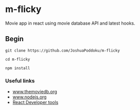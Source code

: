 # m-flicky
Movie app in react using movie database API and latest hooks.

## Begin
```
git clone https://github.com/JoshuaPoddoku/m-flicky
```
```
cd m-flicky
```
```
npm install
```

### Useful links
* www.themoviedb.org
* www.nodejs.org
* <a href="https://chrome.google.com/webstore/detail/react-developer-tools/fmkadmapgofadopljbjfkapdkoienihi?hl=en">React Developer tools</a>
